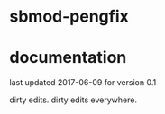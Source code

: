 # sbmod-pengfix
# documentation
last updated 2017-06-09 for version 0.1

dirty edits. dirty edits everywhere.
